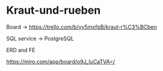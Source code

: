 # Kraut-und-rueben

Board -> https://trello.com/b/yy5mxfpB/kraut-r%C3%BCben

SQL service -> PostgreSQL


ERD and FE

https://miro.com/app/board/o9J_luCaTVA=/

